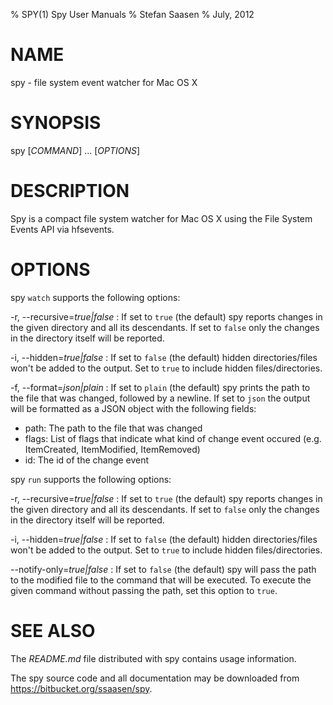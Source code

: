 % SPY(1) Spy User Manuals
% Stefan Saasen
% July, 2012

# NAME

spy - file system event watcher for Mac OS X

# SYNOPSIS

spy [*COMMAND*] ... [*OPTIONS*]

# DESCRIPTION

Spy is a compact file system watcher for Mac OS X using the File System Events API via hfsevents.

# OPTIONS

spy `watch` supports the following options:

-r, \--recursive=*true|false*
:   If set to `true` (the default) spy reports changes in the given directory and all its descendants. If set to `false` only the changes in the directory itself will be reported.

-i, \--hidden=*true|false*
:   If set to `false` (the default) hidden directories/files won't be added to the output. Set to `true` to include hidden files/directories.

-f, \--format=*json|plain*
:   If set to `plain` (the default) spy prints the path to the file that was changed, followed by a newline. If set to `json` the output will be formatted as a JSON object with the following fields:

* path: The path to the file that was changed
* flags: List of flags that indicate what kind of change event occured (e.g. ItemCreated, ItemModified, ItemRemoved)
* id: The id of the change event

spy `run` supports the following options:

-r, \--recursive=*true|false*
:   If set to `true` (the default) spy reports changes in the given directory and all its descendants. If set to `false` only the changes in the directory itself will be reported.

-i, \--hidden=*true|false*
:   If set to `false` (the default) hidden directories/files won't be added to the output. Set to `true` to include hidden files/directories.

\--notify-only=*true|false*
:   If set to `false` (the default) spy will pass the path to the modified file to the command that will be executed. To execute the given command without passing the path, set this option to `true`.


# SEE ALSO

The *README.md* file distributed with spy contains usage information.

The spy source code and all documentation may be downloaded from
<https://bitbucket.org/ssaasen/spy>.

